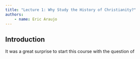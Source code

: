 ```yaml
---
title: "Lecture 1: Why Study the History of Christianity?"
authors:
    - name: Eric Araujo
---
```


## Introduction

It was a great surprise to start this course with the question of 
